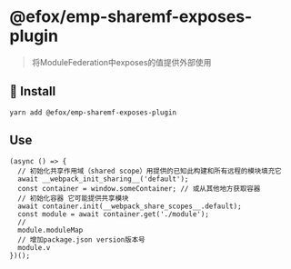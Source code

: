 # @efox/emp-sharemf-exposes-plugin

> 将ModuleFederation中exposes的值提供外部使用


## 🔗 Install
`yarn add @efox/emp-sharemf-exposes-plugin`

## Use
```
(async () => {
  // 初始化共享作用域（shared scope）用提供的已知此构建和所有远程的模块填充它
  await __webpack_init_sharing__('default');
  const container = window.someContainer; // 或从其他地方获取容器
  // 初始化容器 它可能提供共享模块
  await container.init(__webpack_share_scopes__.default);
  const module = await container.get('./module');
  // 
  module.moduleMap
  // 增加package.json version版本号
  module.v 
})();
```


